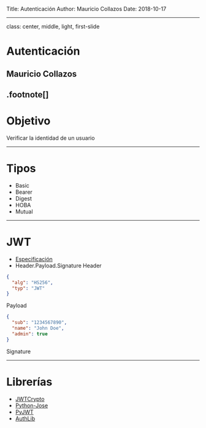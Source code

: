 Title: Autenticación
Author: Mauricio Collazos
Date: 2018-10-17
![]()

---
class: center, middle, light, first-slide
# Autenticación
## Mauricio Collazos
.footnote[]
---
# Objetivo
Verificar la identidad de un usuario
  
---
# Tipos
- Basic
- Bearer
- Digest
- HOBA
- Mutual

---
# JWT
- [Especificación](https://tools.ietf.org/html/rfc7519)
- Header.Payload.Signature
Header
```json
{
  "alg": "HS256",
  "typ": "JWT"
}
```
Payload
```json
{
  "sub": "1234567890",
  "name": "John Doe",
  "admin": true
}
```
Signature

---
# Librerías
- [JWTCrypto](https://github.com/latchset/jwcrypto/)
- [Python-Jose](https://github.com/mpdavis/python-jose/)
- [PyJWT](https://github.com/jpadilla/pyjwt/)
- [AuthLib](https://github.com/lepture/authlib)